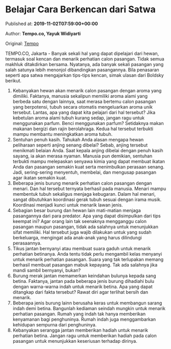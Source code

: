 
# Belajar Cara Berkencan dari Satwa

Published at: **2019-11-02T07:59:00+00:00**

Author: **Tempo.co, Yayuk Widiyarti**

Original: [Tempo](https://gaya.tempo.co/read/1267514/belajar-cara-berkencan-dari-satwa)

TEMPO.CO, Jakarta - Banyak sekali hal yang dapat dipelajari dari hewan, termasuk soal kencan dan menarik perhatian calon pasangan. Tidak semua makhluk ditakdirkan bersama. Nyatanya, ada banyak sekali pasangan yang salah satunya lebih menonjol dibandingkan pasangannya.
Bila penasaran seperti apa satwa mengajarkan tips-tips kencan, simak ulasan dari Boldsky berikut.
1. Kebanyakan hewan akan menarik calon pasangan dengan aroma yang dimiliki. Faktanya, manusia sekalipun memiliki aroma alami yang berbeda satu dengan lainnya, saat merasa bertemu calon pasangan yang berpotensi, tubuh secara otomatis mengeluarkan aroma unik tersebut.
Lantas, apa yang dapat kita pelajari dari hal tersebut? Jika kebetulan aroma alami tubuh kurang sedap, jangan ragu untuk menggunakan parfum. Benci menggunakan parfum? Setidaknya makan makanan bergizi dan rajin berolahraga. Kedua hal tersebut terbukti mampu membantu meningkatkan aroma tubuh.
2. Sentuhan penuh kasih. Tahukah Anda alasan mengapa hewan peliharaan seperti anjing senang dibelai? Sebab, anjing tersebut menikmati belaian Anda. Saat kepala anjing dibelai dengan penuh kasih sayang, ia akan merasa nyaman. Manusia pun demikian, sentuhan terbukti mampu melepaskan senyawa kimia yang dapat membuat ikatan Anda dan pasangan semakin kuat serta menimbulkan perasaan senang. Jadi, sering-sering menyentuh, membelai, dan mengusap pasangan agar ikatan semakin kuat.
3. Beberapa jenis burung menarik perhatian calon pasangan dengan menari. Dan hal tersebut ternyata berhasil pada manusia. Menari mampu membentuk tubuh sekaligus menjaga kebugaran. Dalam hal menari, sangat dibutuhkan koordinasi gerak tubuh sesuai dengan irama musik. Koordinasi menjadi kunci untuk menarik lawan jenis.
4. Sebagian besar burung dan hewan lain mati-matian menjaga pasangannya dari para predator. Apa yang dapat disimpulkan dari tips keempat ini? Agar orang lain tak seenaknya mengganggu calon pasangan maupun pasangan, tidak ada salahnya untuk menunjukkan sifat memiliki. Hal tersebut juga wajib dilakukan untuk yang sudah berkeluarga, mengingat ada anak-anak yang harus dilindungi perasaannya.
5. Tikus jantan bernyanyi atau membuat suara gaduh untuk menarik perhatian betinanya. Anda tentu tidak perlu mengambil kelas menyanyi untuk menarik perhatian pasangan. Suara yang tak terlupakan memang berhasil membuat pasangan mabuk kepayang. Tak ada salahnya jika mandi sambil bernyanyi, bukan?
6. Burung merak jantan memamerkan keindahan bulunya kepada sang betina. Faktanya, jantan pada beberapa jenis burung dihadiahi bulu dengan warna-warna indah untuk menarik betina. Apa yang dapat ditangkap dari fakta tersebut? Rawat diri agar terlihat bersih dan menarik.
7. Beberapa jenis burung lainn berusaha keras untuk membangun sarang indah demi betina. Bangunlah kediaman seindah mungkin untuk menarik perhatian pasangan. Rumah yang indah tak hanya memberikan kenyamanan bagi penghuninya. Rumah indah juga menggambarkan kehidupan sempurna dari penghuninya.
8. Kebanyakan serangga jantan memberikan hadiah untuk menarik perhatian betina. Jangan ragu untuk memberikan hadiah pada calon pasangan untuk menunjukkan keseriusan terhadap dirinya.
